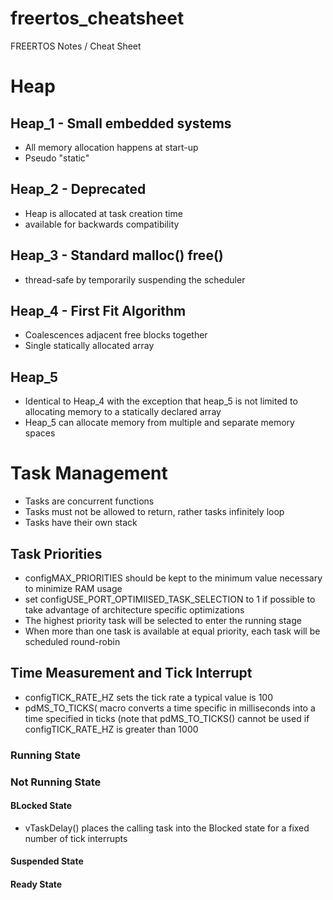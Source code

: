 # freertos_cheatsheet
FREERTOS Notes / Cheat Sheet

# Heap
## Heap_1 - Small embedded systems
* All memory allocation happens at start-up
* Pseudo "static"

## Heap_2 - Deprecated
* Heap is allocated at task creation time
* available for backwards compatibility

## Heap_3 - Standard malloc() free()
* thread-safe by temporarily suspending the scheduler

## Heap_4 - First Fit Algorithm
* Coalescences adjacent free blocks together
* Single statically allocated array

## Heap_5
* Identical to Heap_4  with the exception that heap_5 is not limited to allocating memory to a statically declared array
* Heap_5 can allocate memory from multiple and separate memory spaces

# Task Management
* Tasks are concurrent functions
* Tasks must not be allowed to return, rather tasks infinitely loop
* Tasks have their own stack

## Task Priorities
* configMAX_PRIORITIES should be kept to the minimum value necessary to minimize RAM usage
* set configUSE_PORT_OPTIMIISED_TASK_SELECTION to 1 if possible to take advantage of architecture specific optimizations
* The highest priority task will be selected to enter the running stage
* When more than one task is available at equal priority, each task will be scheduled round-robin

## Time Measurement and Tick Interrupt
* configTICK_RATE_HZ sets the tick rate a typical value is 100
* pdMS_TO_TICKS( macro converts a time specific in milliseconds into a time specified in ticks (note that pdMS_TO_TICKS() cannot be used if configTICK_RATE_HZ is greater than 1000

### Running State
### Not Running State
#### BLocked State
* vTaskDelay() places the calling task into the Blocked state for a fixed number of tick interrupts

#### Suspended State
#### Ready State
#### 
